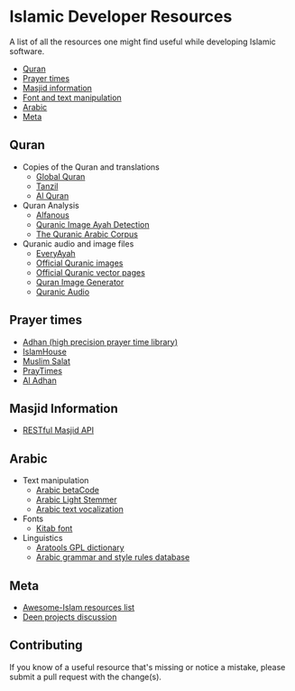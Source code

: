 # Islamic Developer Resources

A list of all the resources one might find useful while developing Islamic software.

- [Quran](#quran)
- [Prayer times](#prayer-times)
- [Masjid information](#masjid-information)
- [Font and text manipulation](#font-and-text-manipulation)
- [Arabic](#arabic)
- [Meta](#meta)


## <a name="quran-and-translations"></a>Quran

* Copies of the Quran and translations
  * [Global Quran](http://docs.globalquran.com/Main_Page)
  * [Tanzil](http://tanzil.net/download/)
  * [Al Quran](https://alquran.cloud/api)
* Quran Analysis
  * [Alfanous](https://github.com/Alfanous-team/alfanous)
  * [Quranic Image Ayah Detection](https://github.com/quran/ayah-detection)
  * [The Quranic Arabic Corpus](http://corpus.quran.com)
* Quranic audio and image files
  * [EveryAyah](http://www.everyayah.com/data/status.php)
  * [Official Quranic images](http://publications-img.qurancomplex.gov.sa)
  * [Official Quranic vector pages](http://dm.qurancomplex.gov.sa/)
  * [Quran Image Generator](https://github.com/quran/quran.com-images)
  * [Quranic Audio](http://quranicaudio.com)

## <a name="prayer-times"></a>Prayer times

* [Adhan (high precision prayer time library)](https://github.com/batoulapps/Adhan)
* [IslamHouse](http://api.islamhouse.com/en/docs/praytimes/)
* [Muslim Salat](http://muslimsalat.com/api/)
* [PrayTimes](http://praytimes.org/code/)
* [Al Adhan](https://aladhan.com/prayer-times-api)


## <a name="masjid-information"></a>Masjid Information

* [RESTful Masjid API](http://ummahnet.com/developers.php?page=developers)

## <a name="arabic"></a>Arabic

* Text manipulation
  * [Arabic betaCode](https://github.com/maximromanov/ArabicBetacode)
  * [Arabic Light Stemmer](https://github.com/linuxscout/tashaphyne)
  * [Arabic text vocalization](https://github.com/linuxscout/mishkal)
* Fonts
  * [Kitab font](https://github.com/quranacademy/kitab-font)
* Linguistics
  * [Aratools GPL dictionary](http://aratools.com/)
  * [Arabic grammar and style rules database](https://github.com/linuxscout/fareh)


## <a name="meta"></a>Meta

 * [Awesome-Islam resources list](https://github.com/AhmedKamal/awesome-Islam)
 * [Deen projects discussion](https://github.com/nuqayah/deen-projects/issues)


## Contributing

If you know of a useful resource that's missing or notice a mistake, please submit a pull request with the change(s).
